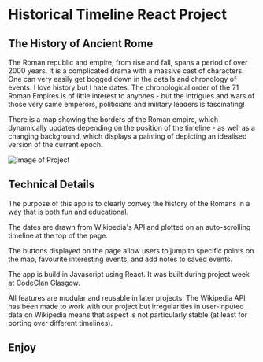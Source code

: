 # Historical Timeline React Project
## The History of Ancient Rome
The Roman republic and empire, from rise and fall, spans a period of over 2000 years. It is a complicated drama with a massive cast of characters. One can very easily get bogged down in the details and chronology of events. I love history but I hate dates. The chronological order of the 71 Roman Empires is of little interest to anyones - but the intrigues and wars of those very same emperors, politicians and military leaders is fascinating!

There is a map showing the borders of the Roman empire, which dynamically updates depending on the position of the timeline - as well as a changing background, which displays a painting of depicting an idealised version of the current epoch.


![Image of Project](./timeline.png)

## Technical Details
The purpose of this app is to clearly convey the history of the Romans in a way that is both fun and educational.

The dates are drawn from Wikipedia's API and plotted on an auto-scrolling timeline at the top of the page.

The buttons displayed on the page allow users to jump to specific points on the map, favourite interesting events, and add notes to saved events.

The app is build in Javascript using React. It was built during project week at CodeClan Glasgow.

All features are modular and reusable in later projects. The Wikipedia API has been made to work with our project but irregularities in user-inputed data on Wikipedia means that aspect is not particularly stable (at least for porting over different timelines).

## Enjoy
